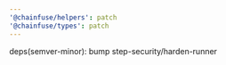 ```yaml
---
'@chainfuse/helpers': patch
'@chainfuse/types': patch
---
```


deps(semver-minor): bump step-security/harden-runner
